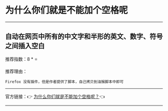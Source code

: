 # 为什么你们就是不能加个空格呢

---

## 自动在网页中所有的中文字和半形的英文、数字、符号之间插入空白

推荐指数：8 * ⭐

推荐理由：

    Firefox 没有插件，但是作者提供了脚本，自己拷贝到油猴脚本中即可

---



官方链接：👉 [为什么你们就是不能加个空格呢？](
https://github.com/vinta/pangu.js/blob/master/browser_extensions/firefox/paranoid-auto-spacing.user.js
)👈



---




















